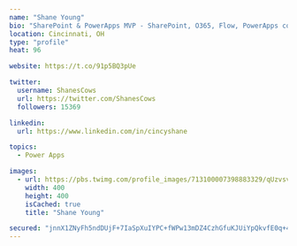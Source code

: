 ```yaml
---
name: "Shane Young"
bio: "SharePoint & PowerApps MVP - SharePoint, O365, Flow, PowerApps consulting? @PowerApps911 | Pure Snark? You found it."
location: Cincinnati, OH
type: "profile"
heat: 96

website: https://t.co/91p5BQ3pUe

twitter:
  username: ShanesCows
  url: https://twitter.com/ShanesCows
  followers: 15369

linkedin:
  url: https://www.linkedin.com/in/cincyshane

topics:
  - Power Apps

images:
  - url: https://pbs.twimg.com/profile_images/713100007398883329/qUzvsvQ3_400x400.jpg
    width: 400
    height: 400
    isCached: true
    title: "Shane Young"

secured: "jnnX1ZNyFh5ndDUjF+7IaSpXuIYPC+fWPw13mDZ4CzhGfuKJUiYpQkvfE0q+4a2EoLP3UwULPAutWuONQEWcVG3gSEPlcRnCCRrcF/SJsadV1xuR8UKAe8kgtMJchVGyOAZP8DgfJvvL3QfgKceFllWSzOwSvLOH/Fv+k5sZwMSNa3rSDanIfXhnQ5Eundvkylv6ZroF8MFvpwUOyzA1SKs5YKW3ATXx0kxkQKQDXY7g8/OVaD+xmYrJJcDGpV+spywkLgcU7Iy070WURXMR0lLChfkhu6fyYAXU9VsfNTVA+fajNHT8iziv88adfrkIpSeiMqnIRy6xW4C+5PyfvocseKhGhfo1derixUGDsuIHq2ONlmu88f/5aF2Wd+vuN69rmZhbkHDiXQXF5vz4zQhgDVfpPdUbjwRn9MxRBB8=;dqZ/gAQ2LG126CO3g3W8iQ=="
---
```


